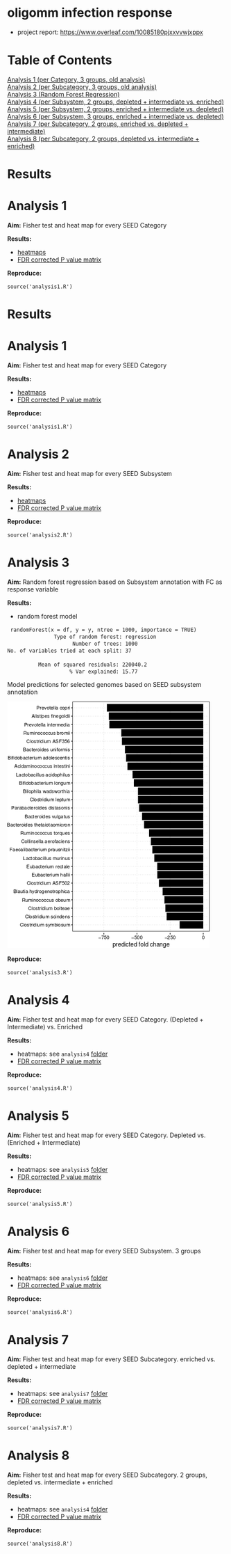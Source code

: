 # oligomm infection response

- project report: https://www.overleaf.com/10085180pjxxvvwjxppx

# Table of Contents  
[Analysis 1 (per Category, 3 groups, old analysis)](#analysis-1)  
[Analysis 2 (per Subcategory, 3 groups, old analysis)](#analysis-2)  
[Analysis 3 (Random Forest Regression)](#analysis-3)  
[Analysis 4 (per Subsystem, 2 groups, depleted + intermediate vs. enriched)](#analysis-4)  
[Analysis 5 (per Subsystem, 2 groups, enriched + intermediate vs. depleted)](#analysis-5)  
[Analysis 6 (per Subsystem, 3 groups, enriched + intermediate vs. depleted)](#analysis-6)  
[Analysis 7 (per Subcategory, 2 groups, enriched vs. depleted + intermediate)](#analysis-7)  
[Analysis 8 (per Subcategory, 2 groups, depleted vs. intermediate + enriched)](#analysis-8)  

# Results
# Analysis 1
**Aim:** Fisher test and heat map for every SEED Category

**Results:**
- [heatmaps](results/analysis1/)
- [FDR corrected P value matrix](results/analysis1/pval_category.txt)

**Reproduce:**

```
source('analysis1.R')
```

# Results
# Analysis 1
**Aim:** Fisher test and heat map for every SEED Category

**Results:**
- [heatmaps](analysis1/)
- [FDR corrected P value matrix](analysis1/pval_category.txt)

**Reproduce:**

```
source('analysis1.R')
```

# Analysis 2
**Aim:** Fisher test and heat map for every SEED Subsystem

**Results:**
- [heatmaps](analysis2/)
- [FDR corrected P value matrix](analysis2/pval_subsystem.txt)

**Reproduce:**

```
source('analysis2.R')
```

# Analysis 3
**Aim:** Random forest regression based on Subsystem annotation with FC as response variable

**Results:**
- random forest model
```
 randomForest(x = df, y = y, ntree = 1000, importance = TRUE) 
               Type of random forest: regression
                     Number of trees: 1000
No. of variables tried at each split: 37

          Mean of squared residuals: 220040.2
                    % Var explained: 15.77
```

Model predictions for selected genomes based on SEED subsystem annotation

![text](fold_changes_2.png)

**Reproduce:**

```
source('analysis3.R')
```

# Analysis 4
**Aim:** Fisher test and heat map for every SEED Category. (Depleted + Intermediate) vs. Enriched

**Results:**
- heatmaps: see `analysis4` [folder](analysis4/)
- [FDR corrected P value matrix](analysis4/table1.xlsx)

**Reproduce:**

```
source('analysis4.R')
```

# Analysis 5
**Aim:** Fisher test and heat map for every SEED Category. Depleted vs. (Enriched + Intermediate)

**Results:**
- heatmaps: see `analysis5` [folder](analysis5/)
- [FDR corrected P value matrix](analysis5/table2.xlsx)

**Reproduce:**

```
source('analysis5.R')
```


# Analysis 6
**Aim:** Fisher test and heat map for every SEED Subsystem. 3 groups

**Results:**
- heatmaps: see `analysis6` [folder](analysis6/)
- [FDR corrected P value matrix](analysis6/table5.xlsx)

**Reproduce:**

```
source('analysis6.R')
```


# Analysis 7
**Aim:** Fisher test and heat map for every SEED Subcategory. enriched vs. depleted + intermediate

**Results:**
- heatmaps: see `analysis7` [folder](analysis7/)
- [FDR corrected P value matrix](analysis7/table3.xlsx)

**Reproduce:**

```
source('analysis7.R')
```


# Analysis 8
**Aim:** Fisher test and heat map for every SEED Subcategory. 2 groups, depleted vs. intermediate + enriched

**Results:**
- heatmaps: see `analysis4` [folder](analysis8/)
- [FDR corrected P value matrix](analysis8/table4.xlsx)

**Reproduce:**

```
source('analysis8.R')
```
